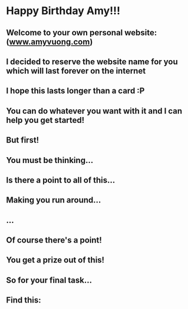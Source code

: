 # Happy Birthday Amy!!!

## Welcome to your own personal website: (www.amyvuong.com)

## I decided to reserve the website name for you which will last forever on the internet
## I hope this lasts longer than a card :P

## You can do whatever you want with it and I can help you get started!

## But first!

## You must be thinking...

## Is there a point to all of this...

## Making you run around...

## ...

## Of course there's a point!

## You get a prize out of this!

## So for your final task...

## Find this: 






